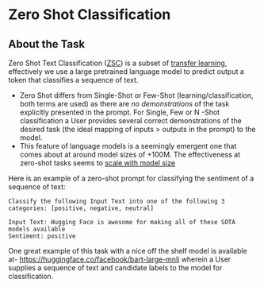 # Zero Shot Classification

## About the Task

Zero Shot Text Classification ([ZSC](https://joeddav.github.io/blog/2020/05/29/ZSL.html)) is a subset of [transfer learning](https://en.wikipedia.org/wiki/Transfer_learning), effectively we use a large pretrained language model to predict output a token that classifies a sequence of text. 
- Zero Shot differs from Single-Shot or Few-Shot (learning/classification, both terms are used) as there are *no demonstrations* of the task explicitly presented in the prompt. For Single, Few or N -Shot classification a User provides several correct demonstrations of the desired task (the ideal mapping of inputs > outputs in the prompt) to the model. 
- This feature of language models is a seemingly emergent one that comes about at around model sizes of +100M. The effectiveness at zero-shot tasks seems to [scale with model size](https://arxiv.org/pdf/2005.14165.pdf)


Here is an example of a zero-shot prompt for classifying the sentiment of a sequence of text:
```
Classify the following Input Text into one of the following 3 categories: [positive, negative, neutral]

Input Text: Hugging Face is awesome for making all of these SOTA models available
Sentiment: positive

```

One great example of this task with a nice off the shelf model is available at- https://huggingface.co/facebook/bart-large-mnli wherein a User supplies a sequence of text and candidate labels to the model for classification.

